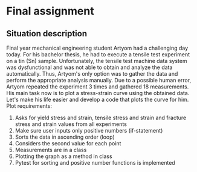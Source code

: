 # Final assignment
## Situation description 
Final year mechanical engineering student Artyom had a challenging day today. For his bachelor thesis, he had to execute
a tensile test experiment on a tin (Sn) sample. Unfortunately, the tensile test machine data system was dysfunctional and
was not able to obtain and analyze the data automatically. Thus, Artyom's only option was to gather the data and perform the appropriate 
analysis manually. Due to a possible human error, Artyom repeated the experiment 3 times and gathered 18 measurements. 
His main task now is to plot a stress-strain curve using the obtained data. Let's make his life easier and develop a code 
that plots the curve for him.  
Plot requirements:
1) Asks for yield stress and strain, tensile stress and strain and fracture stress and strain values from all experiments
2) Make sure user inputs only positive numbers (if-statement)
3) Sorts the data in ascending order (loop)
4) Considers the second value for each point
5) Measurements are in a class
6) Plotting the graph as a method in class
7) Pytest for sorting and positive number functions is implemented

